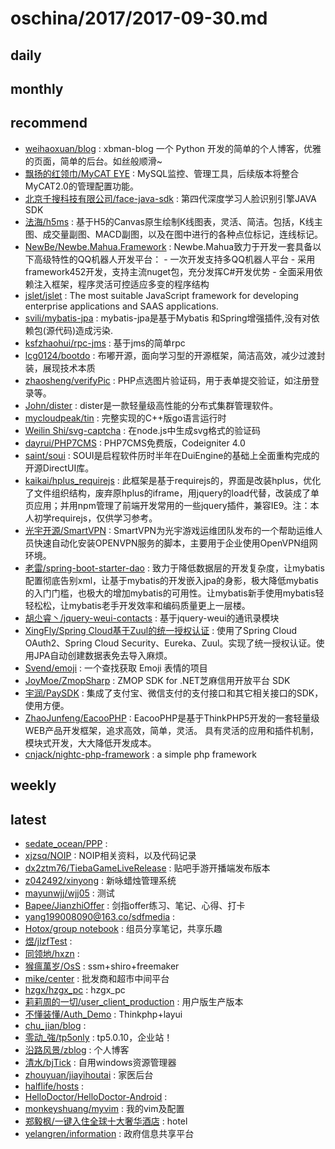 # oschina/2017/2017-09-30.md



## daily



## monthly



## recommend

- [weihaoxuan/blog](http://git.oschina.net/weihaoxuan/blog) : xbman-blog 一个 Python 开发的简单的个人博客，优雅的页面，简单的后台。如丝般顺滑~
- [飘扬的红领巾/MyCAT EYE](http://git.oschina.net/redtie/mycateye) : MySQL监控、管理工具，后续版本将整合MyCAT2.0的管理配置功能。
- [北京千搜科技有限公司/face-java-sdk](http://git.oschina.net/qiansou/face-v4-java-sdk) : 第四代深度学习人脸识别引擎JAVA SDK
- [法海/h5ms](http://git.oschina.net/matols/h5ms) : 基于H5的Canvas原生绘制K线图表，灵活、简洁。包括，K线主图、成交量副图、MACD副图，以及在图中进行的各种点位标记，连线标记。
- [NewBe/Newbe.Mahua.Framework](http://git.oschina.net/yks/Newbe.Mahua.Framework) : Newbe.Mahua致力于开发一套具备以下高级特性的QQ机器人开发平台： - 一次开发支持多QQ机器人平台 - 采用framework452开发，支持主流nuget包，充分发挥C#开发优势 - 全面采用依赖注入框架，程序灵活可控适应多变的程序结构
- [jslet/jslet](http://git.oschina.net/jslet/jslet) : The most suitable JavaScript framework for developing enterprise applications and SAAS applications.
- [svili/mybatis-jpa](http://git.oschina.net/svili/mybatis-jpa) : mybatis-jpa是基于Mybatis 和Spring增强插件,没有对依赖包(源代码)造成污染.
- [ksfzhaohui/rpc-jms](http://git.oschina.net/OutOfMemory/rpc-jms) : 基于jms的简单rpc
- [lcg0124/bootdo](http://git.oschina.net/lcg0124/bootdo) : 布嘟开源，面向学习型的开源框架，简洁高效，减少过渡封装，展现技术本质
- [zhaosheng/verifyPic](http://git.oschina.net/yumingyzs/verifyPic) : PHP点选图片验证码，用于表单提交验证，如注册登录等。
- [John/dister](http://git.oschina.net/johng/gluster) : dister是一款轻量级高性能的分布式集群管理软件。
- [mycloudpeak/tin](http://git.oschina.net/mycloudpeak/tin) : 完整实现的C++版go语言运行时
- [Weilin Shi/svg-captcha](http://git.oschina.net/steambap/svg-captcha) : 在node.js中生成svg格式的验证码
- [dayrui/PHP7CMS](http://git.oschina.net/dayrui/PHP7CMS) : PHP7CMS免费版，Codeigniter 4.0
- [saint/soui](http://git.oschina.net/Qyerp/soui) : SOUI是启程软件历时半年在DuiEngine的基础上全面重构完成的开源DirectUI库。
- [kaikai/hplus_requirejs](http://git.oschina.net/hkgit/hplus_requirejs_singlePage) : 此框架是基于requirejs的，界面是改装hplus，优化了文件组织结构，废弃原hplus的iframe，用jquery的load代替，改装成了单页应用；并用npm管理了前端开发常用的一些jquery插件，兼容IE9。注：本人初学requirejs，仅供学习参考。
- [光宇开源/SmartVPN](http://git.oschina.net/gy-games/smartvpn) : SmartVPN为光宇游戏运维团队发布的一个帮助运维人员快速自动化安装OPENVPN服务的脚本，主要用于企业使用OpenVPN组网环境。
- [老雷/spring-boot-starter-dao](http://git.oschina.net/reger/spring-boot-starter-dao) : 致力于降低数据层的开发复杂度，让mybatis配置彻底告别xml，让基于mybatis的开发嵌入jpa的身影，极大降低mybatis的入门门槛，也极大的增加mybatis的可用性。让mybatis新手使用mybatis轻轻松松，让mybatis老手开发效率和编码质量更上一层楼。
- [胡尐睿丶/jquery-weui-contacts](http://git.oschina.net/hooray/jquery-weui-contacts) : 基于jquery-weui的通讯录模块
- [XingFly/Spring Cloud基于Zuul的统一授权认证](http://git.oschina.net/xingfly/Spring-CloudJiYuZuulDeTongYiShouQuanRenZheng) : 使用了Spring Cloud OAuth2、Spring Cloud Security、Eureka、Zuul。实现了统一授权认证。使用JPA自动创建数据表免去导入麻烦。
- [Svend/emoji](http://git.oschina.net/Svend/emoji) : 一个查找获取 Emoji 表情的项目
- [JoyMoe/ZmopSharp](http://git.oschina.net/JoyMoe/ZmopSharp) : ZMOP SDK for .NET芝麻信用开放平台 SDK
- [宇润/PaySDK](http://git.oschina.net/yurunsoft/PaySDK) : 集成了支付宝、微信支付的支付接口和其它相关接口的SDK，使用方便。
- [ZhaoJunfeng/EacooPHP](http://git.oschina.net/ZhaoJunfeng/EacooPHP) : EacooPHP是基于ThinkPHP5开发的一套轻量级WEB产品开发框架，追求高效，简单，灵活。 具有灵活的应用和插件机制，模块式开发，大大降低开发成本。
- [cnjack/nightc-php-framework](http://git.oschina.net/cnjack/nightc-php-farmwork) : a simple php framework


## weekly



## latest

- [sedate_ocean/PPP](http://git.oschina.net/sedate_ocean/PPP) : 
- [xjzsq/NOIP](http://git.oschina.net/xjzsq/NOIP) : NOIP相关资料，以及代码记录
- [dx2ztm76/TiebaGameLiveRelease](http://git.oschina.net/dx2ztm76/TiebaGameLiveRelease) : 贴吧手游开播端发布版本
- [z042492/xinyong](http://git.oschina.net/xydoc/xinyong) : 新咏蜡烛管理系统
- [mayunwjj/wjj05](http://git.oschina.net/mayunwjj/wjj05) : 测试
- [Bapee/JianzhiOffer](http://git.oschina.net/Bapee/JianzhiOffer) : 剑指offer练习、笔记、心得、打卡
- [yang199008090@163.co/sdfmedia](http://git.oschina.net/gggggg34__/sdfmedia) : 
- [Hotox/group notebook](http://git.oschina.net/hotox/group-notebook) : 组员分享笔记，共享乐趣
- [煜/jlzfTest](http://git.oschina.net/oju/jlzftest) : 
- [同领地/hxzn](http://git.oschina.net/tonglingdi/hxzn) : 
- [猴瘟萬岁/OsS](http://git.oschina.net/6546/OsS) : ssm+shiro+freemaker
- [mike/center](http://git.oschina.net/mikeee/center) : 批发商和超市中间平台
- [hzgx/hzgx_pc](http://git.oschina.net/hzgx/hzgx_pc) : hzgx_pc
- [莉莉周的一切/user_client_production](http://git.oschina.net/wong1989/user_client_production) : 用户版生产版本
- [不懂装懂/Auth_Demo](http://git.oschina.net/swocn/Auth_Demo) : Thinkphp+layui
- [chu_jian/blog](http://git.oschina.net/chu_jian/blog) : 
- [零动_強/tp5only](http://git.oschina.net/CMSLOVE/tp5only) : tp5.0.10，企业站！
- [沿路风景/zblog](http://git.oschina.net/null_678_1118/zblog) : 个人博客
- [清水/bjTick](http://git.oschina.net/zbjxb/bjTick) : 自用windows资源管理器
- [zhouyuan/jiayihoutai](http://git.oschina.net/zy33/jiayihoutai) : 家医后台
- [halflife/hosts](http://git.oschina.net/halflife/hosts) : 
- [HelloDoctor/HelloDoctor-Android](http://git.oschina.net/hello-doctor/MedicaltreatmentClient) : 
- [monkeyshuang/myvim](http://git.oschina.net/monkeyshuang/myvim) : 我的vim及配置
- [郑毅枫/一键入住全球十大奢华酒店](http://git.oschina.net/kaedezyf/hotel) : hotel
- [yelangren/information](http://git.oschina.net/yelangren/information) : 政府信息共享平台